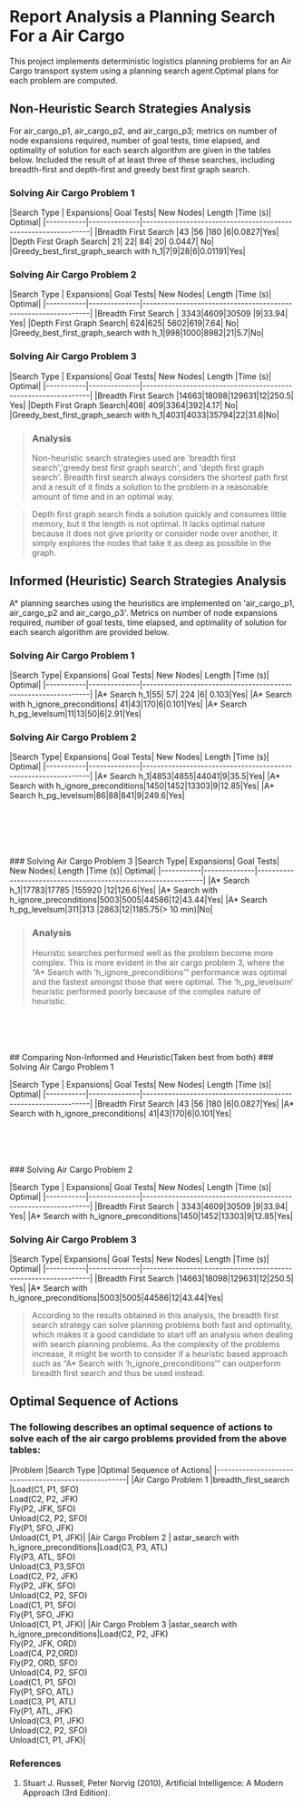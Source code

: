# Report Analysis a Planning Search For a Air Cargo 
This project implements deterministic logistics planning problems for an Air Cargo transport system using a planning search agent.Optimal plans for each problem are computed.
## Non-Heuristic  Search Strategies Analysis
For air_cargo_p1, air_cargo_p2, and air_cargo_p3; metrics on number of node expansions required, number of goal tests, time elapsed, and optimality of solution for each search algorithm are given in the tables below. Included the result of at least three of these searches, including breadth-first and depth-first and greedy best first graph search.

### Solving Air Cargo Problem 1
|Search Type	|	Expansions|	Goal Tests|	New Nodes|	Length	|Time (s)|	Optimal|
|-----------|--------------|---------------------------------------------------------------|
|Breadth First Search |43 |56 |180 |6|0.0827|Yes|
|Depth First Graph Search|	21|	22|	84|	20|	0.0447|	No|
|Greedy_best_first_graph_search with h_1|7|9|28|6|0.01191|Yes|

### Solving Air Cargo Problem 2
|Search Type	|	Expansions|	Goal Tests|	New Nodes|	Length	|Time (s)|	Optimal|
|-----------|--------------|---------------------------------------------------------------|
|Breadth First Search | 3343|4609|30509  |9|33.94|	Yes|
|Depth First Graph Search| 624|625| 5602|619|7.64|	No|
|Greedy_best_first_graph_search with h_1|998|1000|8982|21|5.7|No|

### Solving Air Cargo Problem 3
|Search Type	|	Expansions|	Goal Tests|	New Nodes|	Length	|Time (s)|	Optimal|
|-----------|--------------|---------------------------------------------------------------|
|Breadth First Search |14663|18098|129631|12|250.5|	Yes|
|Depth First Graph Search|408| 409|3364|392|4.17|	No|
|Greedy_best_first_graph_search with h_1|4031|4033|35794|22|31.6|No|


>### Analysis
>Non-heuristic search strategies used are 'breadth first search','greedy best first graph search', and 'depth first graph search'. Breadth first search always considers the shortest path first and a result of it finds a solution to the problem in a reasonable amount of time and in an optimal way.

>Depth first graph search finds a solution quickly and consumes little memory, but it the length is not optimal. It lacks optimal nature because it does not give priority or consider node over another, it simply explores the nodes that take it as deep as possible in the graph.



## Informed (Heuristic) Search Strategies Analysis

 A* planning searches using the heuristics are implemented on 'air_cargo_p1, air_cargo_p2 and air_cargo_p3'. Metrics on number of node expansions required, number of goal tests, time elapsed, and optimality of solution for each search algorithm are provided below.
### Solving Air Cargo Problem 1
|Search Type|	Expansions|	Goal Tests|	New Nodes|	Length	|Time (s)|	Optimal|
|-----------|--------------|---------------------------------------------------------------|
|A* Search h_1|55|	57|	224	|6|	0.103|Yes|
|A* Search with h_ignore_preconditions|	41|43|170|6|0.101|Yes|
|A* Search h_pg_levelsum|11|13|50|6|2.91|Yes|


### Solving Air Cargo Problem 2
|Search Type|	Expansions|	Goal Tests|	New Nodes|	Length	|Time (s)|	Optimal|
|-----------|--------------|---------------------------------------------------------------|
|A* Search h_1|4853|4855|44041|9|35.5|Yes|
|A* Search with h_ignore_preconditions|1450|1452|13303|9|12.85|Yes|
|A* Search h_pg_levelsum|86|88|841|9|249.6|Yes|

<br/>
<br/>
<br/>
<br/>
<br/>
### Solving Air Cargo Problem 3
|Search Type|	Expansions|	Goal Tests|	New Nodes|	Length	|Time (s)|	Optimal|
|-----------|--------------|---------------------------------------------------------------|
|A* Search h_1|17783|17785 |155920 |12|126.6|Yes|
|A* Search with h_ignore_preconditions|5003|5005|44586|12|43.44|Yes|
|A* Search h_pg_levelsum|311|313 |2863|12|1185.75(> 10 min)|No|


>### Analysis
>Heuristic searches performed well as the problem become more complex. This is more evident in the air cargo problem 3, where the “A* Search with ‘h_ignore_preconditions’” performance was optimal and the fastest amongst those that were optimal. The ‘h_pg_levelsum’ heuristic performed poorly because of the complex nature of heuristic.





<br/>
<br/>
<br/>
<br/>
## Comparing Non-Informed and Heuristic(Taken best from both)
### Solving Air Cargo Problem 1

|Search Type	|	Expansions|	Goal Tests|	New Nodes|	Length	|Time (s)|	Optimal|
|-----------|--------------|---------------------------------------------------------------|
|Breadth First Search |43 |56 |180 |6|0.0827|Yes|
|A* Search with h_ignore_preconditions|	41|43|170|6|0.101|Yes|

<br/>
<br/>
<br/>
<br/>
### Solving Air Cargo Problem 2

|Search Type	|	Expansions|	Goal Tests|	New Nodes|	Length	|Time (s)|	Optimal|
|-----------|--------------|---------------------------------------------------------------|
|Breadth First Search | 3343|4609|30509  |9|33.94|	Yes|
|A* Search with h_ignore_preconditions|1450|1452|13303|9|12.85|Yes|


### Solving Air Cargo Problem 3

|Search Type|	Expansions|	Goal Tests|	New Nodes|	Length	|Time (s)|	Optimal|
|-----------|--------------|---------------------------------------------------------------|
|Breadth First Search |14663|18098|129631|12|250.5|	Yes|
|A* Search with h_ignore_preconditions|5003|5005|44586|12|43.44|Yes|


>According to the results obtained in this analysis, the breadth first search strategy can solve planning problems both fast and optimality, which makes it a good candidate to start off an analysis when dealing with search planning problems. As the complexity of the problems increase, it might be worth to consider if a heuristic based approach such as “A* Search with ‘h_ignore_preconditions’” can outperform breadth first search and thus be used instead.




## Optimal Sequence of Actions

### The following  describes an optimal sequence of actions to solve each of the air cargo problems provided  from the above tables:




|Problem	|Search Type	|Optimal Sequence of Actions|
|-----------------------------------------------------|
|Air Cargo Problem 1 |breadth_first_search |Load(C1, P1, SFO)<br/>Load(C2, P2, JFK)<br/>Fly(P2, JFK, SFO)<br/>Unload(C2, P2, SFO)<br/>Fly(P1, SFO, JFK)<br/>Unload(C1, P1, JFK)|
|Air Cargo Problem 2 | astar_search with h_ignore_preconditions|Load(C3, P3, ATL)<br/>Fly(P3, ATL, SFO)<br/>Unload(C3, P3,SFO)<br/>Load(C2, P2, JFK)<br/>Fly(P2, JFK, SFO)<br/>Unload(C2, P2, SFO)<br/>Load(C1, P1, SFO)<br/>Fly(P1, SFO, JFK)<br/>Unload(C1, P1, JFK)|
|Air Cargo Problem 3 |astar_search with h_ignore_preconditions|Load(C2, P2, JFK)<br/>Fly(P2, JFK, ORD)<br/>Load(C4, P2,ORD)<br/>Fly(P2, ORD, SFO)<br/>Unload(C4, P2, SFO)<br/>Load(C1, P1, SFO)<br/>Fly(P1, SFO, ATL)<br/>Load(C3, P1, ATL)<br/>Fly(P1, ATL, JFK)<br/>Unload(C3, P1, JFK)<br/>Unload(C2, P2, SFO)<br/>Unload(C1, P1, JFK)|

### References

1. Stuart J. Russell, Peter Norvig (2010), Artificial Intelligence: A Modern Approach (3rd Edition).






